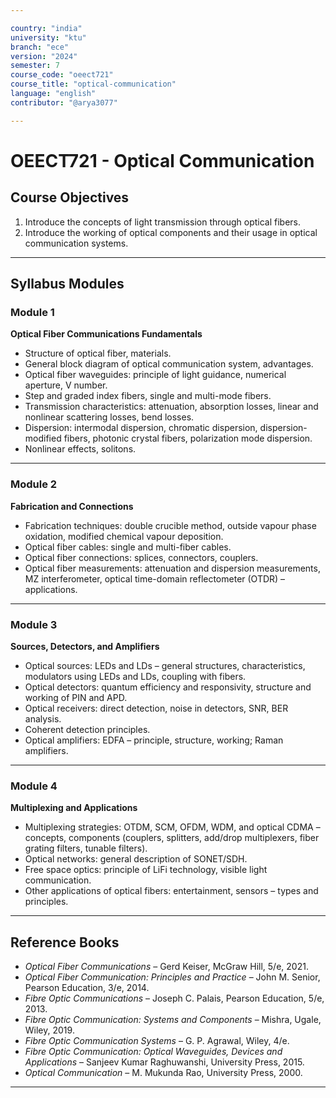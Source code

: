 ```yaml
---

country: "india"
university: "ktu"
branch: "ece"
version: "2024"
semester: 7
course_code: "oeect721"
course_title: "optical-communication"
language: "english"
contributor: "@arya3077"

---
```


# OEECT721 - Optical Communication

## Course Objectives

1. Introduce the concepts of light transmission through optical fibers.  
2. Introduce the working of optical components and their usage in optical communication systems.  

---

## Syllabus Modules

### Module 1
**Optical Fiber Communications Fundamentals**  
- Structure of optical fiber, materials.  
- General block diagram of optical communication system, advantages.  
- Optical fiber waveguides: principle of light guidance, numerical aperture, V number.  
- Step and graded index fibers, single and multi-mode fibers.  
- Transmission characteristics: attenuation, absorption losses, linear and nonlinear scattering losses, bend losses.  
- Dispersion: intermodal dispersion, chromatic dispersion, dispersion-modified fibers, photonic crystal fibers, polarization mode dispersion.  
- Nonlinear effects, solitons.  

---

### Module 2
**Fabrication and Connections**  
- Fabrication techniques: double crucible method, outside vapour phase oxidation, modified chemical vapour deposition.  
- Optical fiber cables: single and multi-fiber cables.  
- Optical fiber connections: splices, connectors, couplers.  
- Optical fiber measurements: attenuation and dispersion measurements, MZ interferometer, optical time-domain reflectometer (OTDR) – applications.  

---

### Module 3
**Sources, Detectors, and Amplifiers**  
- Optical sources: LEDs and LDs – general structures, characteristics, modulators using LEDs and LDs, coupling with fibers.  
- Optical detectors: quantum efficiency and responsivity, structure and working of PIN and APD.  
- Optical receivers: direct detection, noise in detectors, SNR, BER analysis.  
- Coherent detection principles.  
- Optical amplifiers: EDFA – principle, structure, working; Raman amplifiers.  

---

### Module 4
**Multiplexing and Applications**  
- Multiplexing strategies: OTDM, SCM, OFDM, WDM, and optical CDMA – concepts, components (couplers, splitters, add/drop multiplexers, fiber grating filters, tunable filters).  
- Optical networks: general description of SONET/SDH.  
- Free space optics: principle of LiFi technology, visible light communication.  
- Other applications of optical fibers: entertainment, sensors – types and principles.  

---

## Reference Books

- *Optical Fiber Communications* – Gerd Keiser, McGraw Hill, 5/e, 2021.  
- *Optical Fiber Communication: Principles and Practice* – John M. Senior, Pearson Education, 3/e, 2014.  
- *Fibre Optic Communications* – Joseph C. Palais, Pearson Education, 5/e, 2013.  
- *Fibre Optic Communication: Systems and Components* – Mishra, Ugale, Wiley, 2019.  
- *Fibre Optic Communication Systems* – G. P. Agrawal, Wiley, 4/e.  
- *Fibre Optic Communication: Optical Waveguides, Devices and Applications* – Sanjeev Kumar Raghuwanshi, University Press, 2015.  
- *Optical Communication* – M. Mukunda Rao, University Press, 2000.  

---
